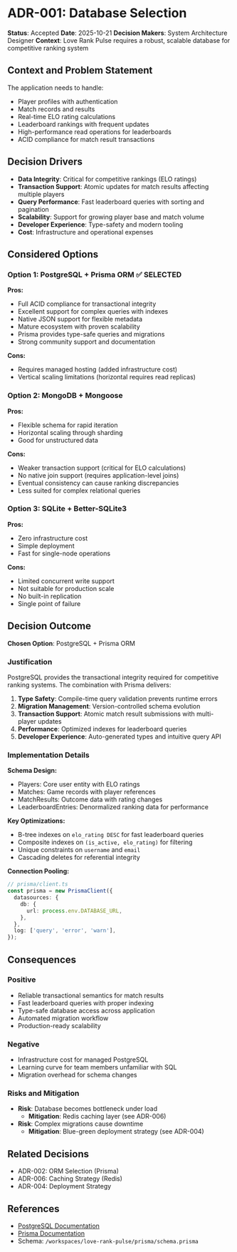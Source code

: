 # ADR-001: Database Selection

**Status**: Accepted
**Date**: 2025-10-21
**Decision Makers**: System Architecture Designer
**Context**: Love Rank Pulse requires a robust, scalable database for competitive ranking system

## Context and Problem Statement

The application needs to handle:
- Player profiles with authentication
- Match records and results
- Real-time ELO rating calculations
- Leaderboard rankings with frequent updates
- High-performance read operations for leaderboards
- ACID compliance for match result transactions

## Decision Drivers

- **Data Integrity**: Critical for competitive rankings (ELO ratings)
- **Transaction Support**: Atomic updates for match results affecting multiple players
- **Query Performance**: Fast leaderboard queries with sorting and pagination
- **Scalability**: Support for growing player base and match volume
- **Developer Experience**: Type-safety and modern tooling
- **Cost**: Infrastructure and operational expenses

## Considered Options

### Option 1: PostgreSQL + Prisma ORM ✅ SELECTED

**Pros:**
- Full ACID compliance for transactional integrity
- Excellent support for complex queries with indexes
- Native JSON support for flexible metadata
- Mature ecosystem with proven scalability
- Prisma provides type-safe queries and migrations
- Strong community support and documentation

**Cons:**
- Requires managed hosting (added infrastructure cost)
- Vertical scaling limitations (horizontal requires read replicas)

### Option 2: MongoDB + Mongoose

**Pros:**
- Flexible schema for rapid iteration
- Horizontal scaling through sharding
- Good for unstructured data

**Cons:**
- Weaker transaction support (critical for ELO calculations)
- No native join support (requires application-level joins)
- Eventual consistency can cause ranking discrepancies
- Less suited for complex relational queries

### Option 3: SQLite + Better-SQLite3

**Pros:**
- Zero infrastructure cost
- Simple deployment
- Fast for single-node operations

**Cons:**
- Limited concurrent write support
- Not suitable for production scale
- No built-in replication
- Single point of failure

## Decision Outcome

**Chosen Option**: PostgreSQL + Prisma ORM

### Justification

PostgreSQL provides the transactional integrity required for competitive ranking systems. The combination with Prisma delivers:

1. **Type Safety**: Compile-time query validation prevents runtime errors
2. **Migration Management**: Version-controlled schema evolution
3. **Transaction Support**: Atomic match result submissions with multi-player updates
4. **Performance**: Optimized indexes for leaderboard queries
5. **Developer Experience**: Auto-generated types and intuitive query API

### Implementation Details

**Schema Design:**
- Players: Core user entity with ELO ratings
- Matches: Game records with player references
- MatchResults: Outcome data with rating changes
- LeaderboardEntries: Denormalized ranking data for performance

**Key Optimizations:**
- B-tree indexes on `elo_rating DESC` for fast leaderboard queries
- Composite indexes on `(is_active, elo_rating)` for filtering
- Unique constraints on `username` and `email`
- Cascading deletes for referential integrity

**Connection Pooling:**
```typescript
// prisma/client.ts
const prisma = new PrismaClient({
  datasources: {
    db: {
      url: process.env.DATABASE_URL,
    },
  },
  log: ['query', 'error', 'warn'],
});
```

## Consequences

### Positive
- Reliable transactional semantics for match results
- Fast leaderboard queries with proper indexing
- Type-safe database access across application
- Automated migration workflow
- Production-ready scalability

### Negative
- Infrastructure cost for managed PostgreSQL
- Learning curve for team members unfamiliar with SQL
- Migration overhead for schema changes

### Risks and Mitigation
- **Risk**: Database becomes bottleneck under load
  - **Mitigation**: Redis caching layer (see ADR-006)
- **Risk**: Complex migrations cause downtime
  - **Mitigation**: Blue-green deployment strategy (see ADR-004)

## Related Decisions
- ADR-002: ORM Selection (Prisma)
- ADR-006: Caching Strategy (Redis)
- ADR-004: Deployment Strategy

## References
- [PostgreSQL Documentation](https://www.postgresql.org/docs/)
- [Prisma Documentation](https://www.prisma.io/docs)
- Schema: `/workspaces/love-rank-pulse/prisma/schema.prisma`
